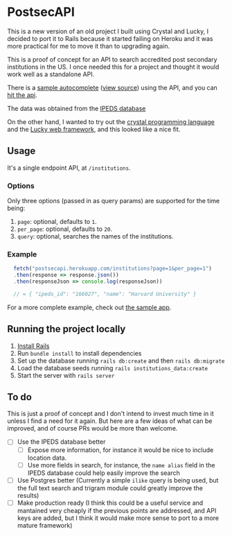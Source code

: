 # PostsecAPI

This is a new version of an old project I built using Crystal and Lucky, I decided to port it to Rails because it started failing on Heroku and it was more practical for me to move it than to upgrading again.

This is a proof of concept for an API to search accredited post secondary institutions in the US. I once needed this for a project and thought it would work well as a standalone API.

There is a [sample autocomplete](https://postsecapisample.netlify.com) ([view source](https://github.com/perezperret/postsec_api_sample)) using the API, and you can [hit the api](http://postsecapi_rails.herokuapp.com).

The data was obtained from the [IPEDS database](https://nces.ed.gov/ipeds/use-the-data)

On the other hand, I wanted to try out the [crystal programming language](https://crystal-lang.org/) and the [Lucky web framework](https://luckyframework.org), and this looked like a nice fit.

## Usage

It's a single endpoint API, at `/institutions`.

### Options
Only three options (passed in as query params) are supported for the time being:
1. `page`: optional, defaults to `1`.
1. `per_page`: optional, defaults to `20`.
1. `query`: optional, searches the names of the institutions.

### Example
```javascript
  fetch("postsecapi.herokuapp.com/institutions?page=1&per_page=1")
  .then(response => response.json())
  .then(responseJson => console.log(responseJson))

  // = { "ipeds_id": "166027", "name": "Harvard University" }
```
For a more complete example, check out [the sample app](https://github.com/perezperret/postsec_api_sample).

## Running the project locally

1. [Install Rails](https://guides.rubyonrails.org/getting_started.html)
1. Run `bundle install` to install dependencies
1. Set up the database running `rails db:create` and then `rails db:migrate`
1. Load the database seeds running `rails institutions_data:create`
1. Start the server with `rails server`

## To do
This is just a proof of concept and I don't intend to invest much time in it unless I find a need for it again. But here are a few ideas of what can be improved, and of course PRs would be more than welcome.
- [ ] Use the IPEDS database better
  - [ ] Expose more information, for instance it would be nice to include location data.
  - [ ] Use more fields in search, for instance, the `name alias` field in the IPEDS database could help easily improve the search
- [ ] Use Postgres better (Currently a simple `ilike` query is being used, but the full text search and trigram module could greatly improve the results)
- [ ] Make production ready (I think this could be a useful service and mantained very cheaply if the previous points are addressed, and API keys are added, but I think it would make more sense to port to a more mature framework)
